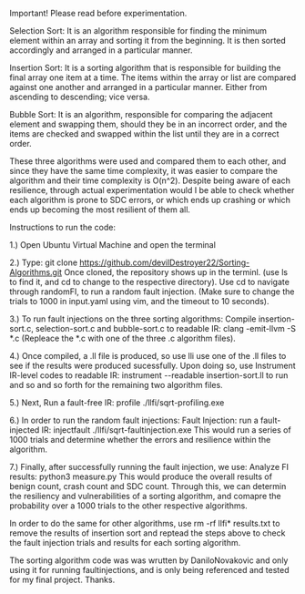 Important! Please read before experimentation.

Selection Sort: It is an algorithm responsible for finding the minimum element within an array and sorting it from the beginning. It is then sorted accordingly and arranged in a particular manner.  

Insertion Sort: It is a sorting algorithm that is responsible for building the final array one item at a time. The items within the array or list are compared against one another and arranged in a particular manner. Either from ascending to descending; vice versa.  

Bubble Sort: It is an algorithm, responsible for comparing the adjacent element and swapping them, should they be in an incorrect order, and the items are checked and swapped within the list until they are in a correct order.  

These three algorithms were used and compared them to each other, and since they have the same time complexity, it was easier to compare the algorithm and their time complexity is O(n^2). Despite being aware of each resilience, through actual experimentation would I be able to check whether each algorithm is prone to SDC errors, or which ends up crashing or which ends up becoming the most resilient of them all.  

Instructions to run the code: 

1.) Open Ubuntu Virtual Machine and open the terminal

2.) Type: git clone https://github.com/devilDestroyer22/Sorting-Algorithms.git 
Once cloned, the repository shows up in the terminl. (use ls to find it, and cd to change to the respective directory). Use cd to navigate through randomFI, to run a random fault injection. (Make sure to change the trials to 1000 in input.yaml using vim, and the timeout to 10 seconds). 

3.) To run fault injections on the three sorting algorithms: 
Compile insertion-sort.c, selection-sort.c and bubble-sort.c to readable IR:
clang -emit-llvm -S *.c (Repleace the *.c with one of the three .c algorithm files).

4.) Once compiled, a .ll file is produced, so use lli use one of the .ll files to see if the results were produced sucessfully. 
Upon doing so, use Instrument IR-level codes to readable IR:
instrument --readable insertion-sort.ll to run and so and so forth for the remaining two algorithm files. 

5.) Next, Run a fault-free IR:
profile ./llfi/sqrt-profiling.exe

6.) In order to run the random fault injections: 
Fault Injection: run a fault-injected IR:
injectfault ./llfi/sqrt-faultinjection.exe
This would run a series of 1000 trials and determine whether the errors and resilience within the algorithm. 

7.) Finally, after successfully running the fault injection, we use:
Analyze FI results:
python3 measure.py
This would produce the overall results of benign count, crash count and SDC count. Through this, we can determin the resiliency and vulnerabilities of a sorting algorithm, and comapre the probability over a 1000 trials to the other respective algorithms. 

In order to do the same for other algorithms, use rm -rf llfi* results.txt to remove the results of insertion sort and reptead the steps above to check the fault injection trials and results for each sorting algorithm. 

The sorting algorithm code was was wrutten by DaniloNovakovic and only using it for running faultinjections, and is only being referenced and tested for my final project. Thanks. 

